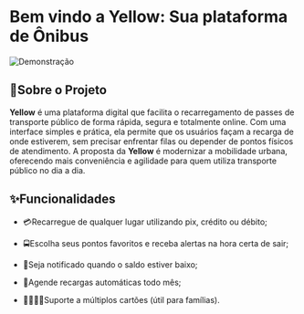 # Bem vindo a **Yellow**: Sua plataforma de Ônibus

![Demonstração](marca/yellowGig.gif)

## 📌Sobre o Projeto

**Yellow** é uma plataforma digital que facilita o recarregamento de passes de transporte público de forma rápida, segura e totalmente online. Com uma interface simples e prática, ela permite que os usuários façam a recarga de onde estiverem, sem precisar enfrentar filas ou depender de pontos físicos de atendimento. A proposta da **Yellow** é modernizar a mobilidade urbana, oferecendo mais conveniência e agilidade para quem utiliza transporte público no dia a dia.

## ✨Funcionalidades

- 💳Recarregue de qualquer lugar utilizando pix, crédito ou débito;

- 🚍Escolha seus pontos favoritos e receba alertas na hora certa de sair;

- 🤑Seja notificado quando o saldo estiver baixo;

- 📆Agende recargas automáticas todo mês;

- 👨‍👩‍👧‍👦Suporte a múltiplos cartões (útil para famílias).

